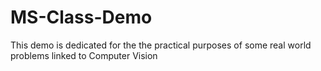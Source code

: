 # MS-Class-Demo
This demo is dedicated for the the practical purposes of some real world problems linked to Computer Vision
